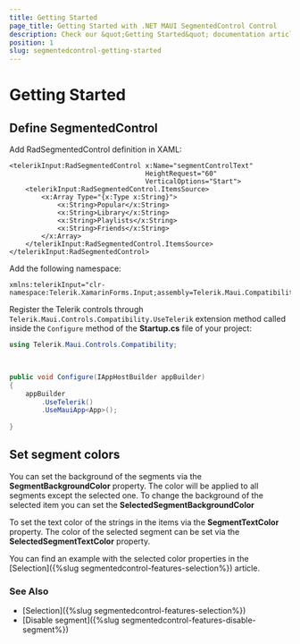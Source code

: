 ```yaml
---
title: Getting Started
page_title: Getting Started with .NET MAUI SegmentedControl Control
description: Check our &quot;Getting Started&quot; documentation article for Telerik SegmentedControl for .NET MAUI control.
position: 1
slug: segmentedcontrol-getting-started
---
```


# Getting Started

## Define SegmentedControl

Add RadSegmentedControl definition in XAML:

```XAML
<telerikInput:RadSegmentedControl x:Name="segmentControlText"
								  HeightRequest="60"
                                  VerticalOptions="Start">
    <telerikInput:RadSegmentedControl.ItemsSource>
        <x:Array Type="{x:Type x:String}">
            <x:String>Popular</x:String>
            <x:String>Library</x:String>
            <x:String>Playlists</x:String>
            <x:String>Friends</x:String>
        </x:Array>
    </telerikInput:RadSegmentedControl.ItemsSource>
</telerikInput:RadSegmentedControl>
```

Add the following namespace:

```XAML
xmlns:telerikInput="clr-namespace:Telerik.XamarinForms.Input;assembly=Telerik.Maui.Compatibility"
```

Register the Telerik controls through `Telerik.Maui.Controls.Compatibility.UseTelerik` extension method called inside the `Configure` method of the **Startup.cs** file of your project:

```C#
using Telerik.Maui.Controls.Compatibility;

 

public void Configure(IAppHostBuilder appBuilder)
{
    appBuilder        
        .UseTelerik()
        .UseMauiApp<App>();
        
}              
```

## Set segment colors

You can set the background of the segments via the **SegmentBackgroundColor** property. The color will be applied to all segments except the selected one. To change the background of the selected item you can set the **SelectedSegmentBackgroundColor**

To set the text color of the strings in the items via the **SegmentTextColor** property. The color of the selected segment can be set via the **SelectedSegmentTextColor** property.

You can find an example with the selected color properties in the [Selection]({%slug segmentedcontrol-features-selection%}) article.


### See Also

- [Selection]({%slug segmentedcontrol-features-selection%})
- [Disable segment]({%slug segmentedcontrol-features-disable-segment%})
